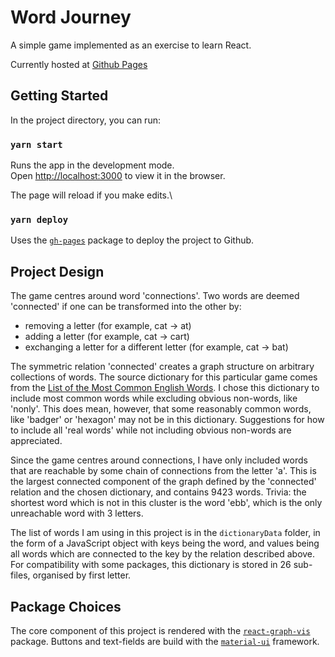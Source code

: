 # Word Journey

A simple game implemented as an exercise to learn React.

Currently hosted at [Github Pages](https://arthurbthiele.github.io/word-journey/)

## Getting Started

In the project directory, you can run:

### `yarn start`

Runs the app in the development mode.\
Open [http://localhost:3000](http://localhost:3000) to view it in the browser.

The page will reload if you make edits.\

### `yarn deploy`

Uses the [`gh-pages`](https://www.npmjs.com/package/gh-pages) package to deploy the project to Github.

## Project Design

The game centres around word 'connections'. Two words are deemed 'connected' if one can be transformed into the other by:

- removing a letter (for example, cat → at)
- adding a letter (for example, cat → cart)
- exchanging a letter for a different letter (for example, cat → bat)

The symmetric relation 'connected' creates a graph structure on arbitrary collections of words. The source dictionary for this particular game comes from the [List of the Most Common English Words](https://github.com/dolph/dictionary). I chose this dictionary to include most common words while excluding obvious non-words, like 'nonly'. This does mean, however, that some reasonably common words, like 'badger' or 'hexagon' may not be in this dictionary. Suggestions for how to include all 'real words' while not including obvious non-words are appreciated.

Since the game centres around connections, I have only included words that are reachable by some chain of connections from the letter 'a'. This is the largest connected component of the graph defined by the 'connected' relation and the chosen dictionary, and contains 9423 words. Trivia: the shortest word which is not in this cluster is the word 'ebb', which is the only unreachable word with 3 letters.

The list of words I am using in this project is in the `dictionaryData` folder, in the form of a JavaScript object with keys being the word, and values being all words which are connected to the key by the relation described above. For compatibility with some packages, this dictionary is stored in 26 sub-files, organised by first letter.

## Package Choices

The core component of this project is rendered with the [`react-graph-vis`](https://www.npmjs.com/package/react-graph-vis) package.
Buttons and text-fields are build with the [`material-ui`](https://material-ui.com/) framework.
